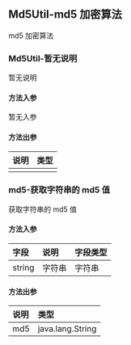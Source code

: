 ## Md5Util-md5 加密算法

md5 加密算法

### Md5Util-暂无说明

暂无说明

#### 方法入参

暂无入参

#### 方法出参

| 说明 | 类型 |
|:---|:---|
|  |  |

### md5-获取字符串的 md5 值

获取字符串的 md5 值

#### 方法入参

| 字段 | 说明 | 字段类型 |
|:---|:---|:---|
| string | 字符串 | 字符串 |

#### 方法出参

| 说明 | 类型 |
|:---|:---|
| md5 | java.lang.String |




